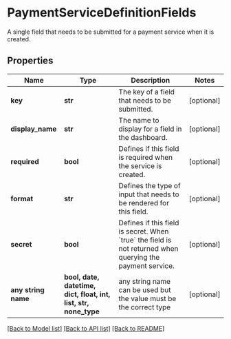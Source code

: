 # PaymentServiceDefinitionFields

A single field that needs to be submitted for a payment service when it is created.

## Properties
Name | Type | Description | Notes
------------ | ------------- | ------------- | -------------
**key** | **str** | The key of a field that needs to be submitted. | [optional] 
**display_name** | **str** | The name to display for a field in the dashboard. | [optional] 
**required** | **bool** | Defines if this field is required when the service is created. | [optional] 
**format** | **str** | Defines the type of input that needs to be rendered for this field. | [optional] 
**secret** | **bool** | Defines if this field is secret. When &#x60;true&#x60; the field is not returned when querying the payment service. | [optional] 
**any string name** | **bool, date, datetime, dict, float, int, list, str, none_type** | any string name can be used but the value must be the correct type | [optional]

[[Back to Model list]](../README.md#documentation-for-models) [[Back to API list]](../README.md#documentation-for-api-endpoints) [[Back to README]](../README.md)


